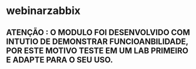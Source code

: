 # webinarzabbix

## ATENÇÃO : O MODULO FOI DESENVOLVIDO COM INTUTIO DE DEMONSTRAR FUNCIOANBILIDADE, POR ESTE MOTIVO TESTE EM UM LAB PRIMEIRO E ADAPTE PARA O SEU USO.
